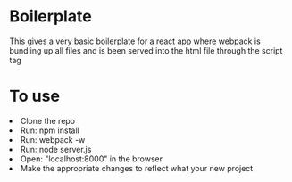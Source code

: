 # Boilerplate
This gives a very basic boilerplate for a react app where webpack is bundling up all files and is been served into the html file through the script tag

# To use
<li>Clone the repo</li>
<li>Run: npm install</li>
<li>Run: webpack -w</li>
<li>Run: node server.js</li>
<li>Open: "localhost:8000" in the browser</li>
<li>Make the appropriate changes to reflect what your new project</li>
